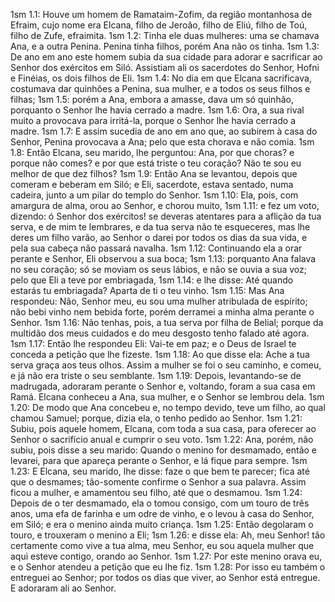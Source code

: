 1sm 1.1: Houve um homem de Ramataim-Zofim, da região montanhosa de Efraim, cujo nome era Elcana, filho de Jeroão, filho de Eliú, filho de Toú, filho de Zufe, efraimita.
1sm 1.2: Tinha ele duas mulheres: uma se chamava Ana, e a outra Penina. Penina tinha filhos, porém Ana não os tinha.
1sm 1.3: De ano em ano este homem subia da sua cidade para adorar e sacrificar ao Senhor dos exércitos em Siló. Assistiam ali os sacerdotes do Senhor, Hofni e Finéias, os dois filhos de Eli.
1sm 1.4: No dia em que Elcana sacrificava, costumava dar quinhões a Penina, sua mulher, e a todos os seus filhos e filhas;
1sm 1.5: porém a Ana, embora a amasse, dava um só quinhão, porquanto o Senhor lhe havia cerrado a madre.
1sm 1.6: Ora, a sua rival muito a provocava para irritá-la, porque o Senhor lhe havia cerrado a madre.
1sm 1.7: E assim sucedia de ano em ano que, ao subirem à casa do Senhor, Penina provocava a Ana; pelo que esta chorava e não comia.
1sm 1.8: Então Elcana, seu marido, lhe perguntou: Ana, por que choras? e porque não comes? e por que está triste o teu coração? Não te sou eu melhor de que dez filhos?
1sm 1.9: Então Ana se levantou, depois que comeram e beberam em Siló; e Eli, sacerdote, estava sentado, numa cadeira, junto a um pilar do templo do Senhor.
1sm 1.10: Ela, pois, com amargura de alma, orou ao Senhor, e chorou muito,
1sm 1.11: e fez um voto, dizendo: ó Senhor dos exércitos! se deveras atentares para a aflição da tua serva, e de mim te lembrares, e da tua serva não te esqueceres, mas lhe deres um filho varão, ao Senhor o darei por todos os dias da sua vida, e pela sua cabeça não passará navalha.
1sm 1.12: Continuando ela a orar perante e Senhor, Eli observou a sua boca;
1sm 1.13: porquanto Ana falava no seu coração; só se moviam os seus lábios, e não se ouvia a sua voz; pelo que Eli a teve por embriagada,
1sm 1.14: e lhe disse: Até quando estarás tu embriagada? Aparta de ti o teu vinho.
1sm 1.15: Mas Ana respondeu: Não, Senhor meu, eu sou uma mulher atribulada de espírito; não bebi vinho nem bebida forte, porém derramei a minha alma perante o Senhor.
1sm 1.16: Não tenhas, pois, a tua serva por filha de Belial; porque da multidão dos meus cuidados e do meu desgosto tenho falado até agora.
1sm 1.17: Então lhe respondeu Eli: Vai-te em paz; e o Deus de Israel te conceda a petição que lhe fizeste.
1sm 1.18: Ao que disse ela: Ache a tua serva graça aos teus olhos. Assim a mulher se foi o seu caminho, e comeu, e já não era triste o seu semblante.
1sm 1.19: Depois, levantando-se de madrugada, adoraram perante o Senhor e, voltando, foram a sua casa em Ramá. Elcana conheceu a Ana, sua mulher, e o Senhor se lembrou dela.
1sm 1.20: De modo que Ana concebeu e, no tempo devido, teve um filho, ao qual chamou Samuel; porque, dizia ela, o tenho pedido ao Senhor.
1sm 1.21: Subiu, pois aquele homem, Elcana, com toda a sua casa, para oferecer ao Senhor o sacrifício anual e cumprir o seu voto.
1sm 1.22: Ana, porém, não subiu, pois disse a seu marido: Quando o menino for desmamado, então e levarei, para que apareça perante o Senhor, e lá fique para sempre.
1sm 1.23: E Elcana, seu marido, lhe disse: faze o que bem te parecer; fica até que o desmames; tão-somente confirme o Senhor a sua palavra. Assim ficou a mulher, e amamentou seu filho, até que o desmamou.
1sm 1.24: Depois de o ter desmamado, ela o tomou consigo, com um touro de três anos, uma efa de farinha e um odre de vinho, e o levou à casa do Senhor, em Siló; e era o menino ainda muito criança.
1sm 1.25: Então degolaram o touro, e trouxeram o menino a Eli;
1sm 1.26: e disse ela: Ah, meu Senhor! tão certamente como vive a tua alma, meu Senhor, eu sou aquela mulher que aqui esteve contigo, orando ao Senhor.
1sm 1.27: Por este menino orava eu, e o Senhor atendeu a petição que eu lhe fiz.
1sm 1.28: Por isso eu também o entreguei ao Senhor; por todos os dias que viver, ao Senhor está entregue. E adoraram ali ao Senhor.
